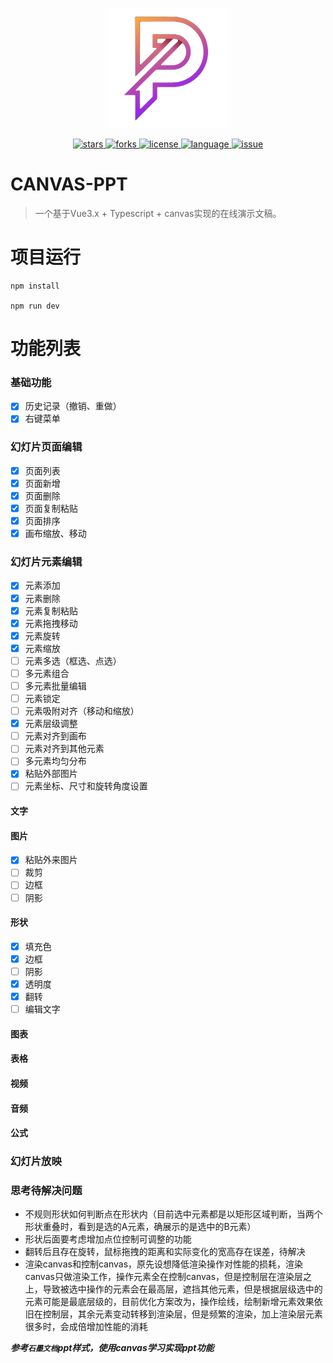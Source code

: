 <p align="center">
    <img src="/public/favicon-192x192.png" />
</p>

<p align="center">
    <a href="https://github.com/moneyinto/canvas-ppt/stargazers" target="_black">
        <img src="https://img.shields.io/github/stars/moneyinto/canvas-ppt?logo=github" alt="stars" />
    </a>
    <a href="https://www.github.com/moneyinto/canvas-ppt/network/members" target="_black">
        <img src="https://img.shields.io/github/forks/moneyinto/canvas-ppt?logo=github" alt="forks" />
    </a>
    <a href="https://www.github.com/moneyinto/canvas-ppt/blob/master/LICENSE" target="_black">
        <img src="https://img.shields.io/github/license/moneyinto/canvas-ppt?color=%232DCE89&logo=github" alt="license" />
    </a>
    <a href="https://www.typescriptlang.org" target="_black">
        <img src="https://img.shields.io/badge/language-TypeScript-blue.svg" alt="language">
    </a>
    <a href="https://github.com/moneyinto/canvas-ppt/issues" target="_black">
        <img src="https://img.shields.io/github/issues-closed/moneyinto/canvas-ppt.svg" alt="issue">
    </a>
</p>

# CANVAS-PPT
> 一个基于Vue3.x + Typescript + canvas实现的在线演示文稿。

# 项目运行
```
npm install

npm run dev
```

# 功能列表
### 基础功能
- [x] 历史记录（撤销、重做）
- [x] 右键菜单

### 幻灯片页面编辑
- [x] 页面列表
- [x] 页面新增
- [x] 页面删除
- [x] 页面复制粘贴
- [x] 页面排序
- [x] 画布缩放、移动

### 幻灯片元素编辑
- [x] 元素添加
- [x] 元素删除
- [x] 元素复制粘贴
- [x] 元素拖拽移动
- [x] 元素旋转
- [x] 元素缩放
- [ ] 元素多选（框选、点选）
- [ ] 多元素组合
- [ ] 多元素批量编辑
- [ ] 元素锁定
- [ ] 元素吸附对齐（移动和缩放）
- [x] 元素层级调整
- [ ] 元素对齐到画布
- [ ] 元素对齐到其他元素
- [ ] 多元素均匀分布
- [x] 粘贴外部图片
- [ ] 元素坐标、尺寸和旋转角度设置

#### 文字

#### 图片
- [x] 粘贴外来图片
- [ ] 裁剪
- [ ] 边框
- [ ] 阴影

#### 形状
- [x] 填充色
- [x] 边框
- [ ] 阴影
- [x] 透明度
- [x] 翻转
- [ ] 编辑文字

#### 图表

#### 表格

#### 视频

#### 音频

#### 公式

### 幻灯片放映

### 思考待解决问题
- 不规则形状如何判断点在形状内（目前选中元素都是以矩形区域判断，当两个形状重叠时，看到是选的A元素，确展示的是选中的B元素）
- 形状后面要考虑增加点位控制可调整的功能
- 翻转后且存在旋转，鼠标拖拽的距离和实际变化的宽高存在误差，待解决
- 渲染canvas和控制canvas，原先设想降低渲染操作对性能的损耗，渲染canvas只做渲染工作，操作元素全在控制canvas，但是控制层在渲染层之上，导致被选中操作的元素会在最高层，遮挡其他元素，但是根据层级选中的元素可能是最底层级的，目前优化方案改为，操作绘线，绘制新增元素效果依旧在控制层，其余元素变动转移到渲染层，但是频繁的渲染，加上渲染层元素很多时，会成倍增加性能的消耗

***参考`石墨文档`ppt样式，使用canvas学习实现ppt功能***

